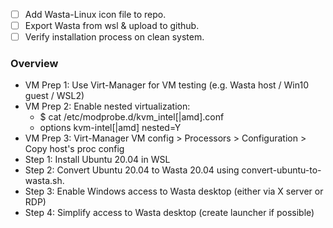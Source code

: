 - [ ] Add Wasta-Linux icon file to repo.
- [ ] Export Wasta from wsl & upload to github.
- [ ] Verify installation process on clean system.

### Overview
- VM Prep 1: Use Virt-Manager for VM testing (e.g. Wasta host / Win10 guest / WSL2)
- VM Prep 2: Enable nested virtualization:
    - $ cat /etc/modprobe.d/kvm_intel[|amd].conf
    - options kvm-intel[|amd] nested=Y
- VM Prep 3: Virt-Manager VM config > Processors > Configuration > Copy host's proc config
- Step 1: Install Ubuntu 20.04 in WSL
- Step 2: Convert Ubuntu 20.04 to Wasta 20.04 using convert-ubuntu-to-wasta.sh.
- Step 3: Enable Windows access to Wasta desktop (either via X server or RDP)
- Step 4: Simplify access to Wasta desktop (create launcher if possible)
